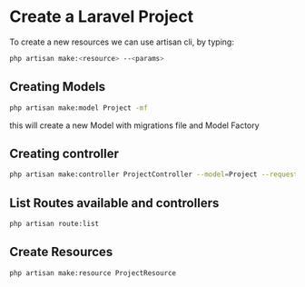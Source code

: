 # Create a Laravel Project

To create a new resources we can use artisan cli, by typing:
```bash
php artisan make:<resource> --<params>
```

## Creating Models

```bash
php artisan make:model Project -mf
```
this will create a new Model with migrations file and Model Factory

## Creating controller

```bash
php artisan make:controller ProjectController --model=Project --requests --resource
```

## List Routes available and controllers

```bash
php artisan route:list
```

## Create Resources

```bash
php artisan make:resource ProjectResource
```
